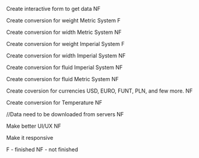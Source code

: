 Create interactive form to get data NF

Create conversion for weight Metric System F 

Create conversion for width Metric System NF

Create conversion for weight Imperial System F

Create conversion for width Imperial System NF

Create conversion for fluid Imperial System NF

Create conversion for fluid Metric System NF

Create coversion for currencies USD, EURO, FUNT, PLN, and few more. NF 

Create conversion for Temperature NF

//Data need to be downloaded from servers NF 

Make better UI/UX NF

Make it responsive

F - finished
NF - not finished
